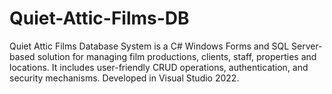 # Quiet-Attic-Films-DB
Quiet Attic Films Database System is a C# Windows Forms and SQL Server-based solution for managing film productions, clients, staff, properties and locations. It includes user-friendly CRUD operations, authentication, and security mechanisms. Developed in Visual Studio 2022.
